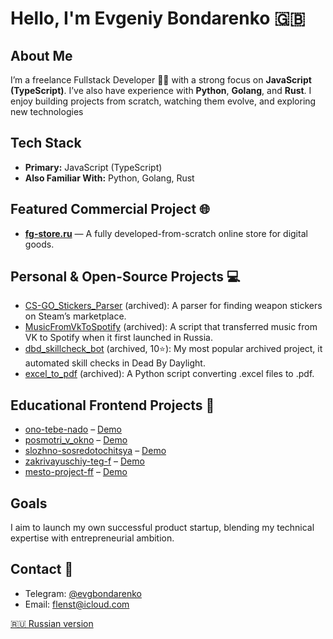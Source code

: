# Hello, I'm Evgeniy Bondarenko 🇬🇧

## About Me
I’m a freelance Fullstack Developer 🧑‍💻 with a strong focus on **JavaScript (TypeScript)**. I’ve also have experience with **Python**, **Golang**, and **Rust**. I enjoy building projects from scratch, watching them evolve, and exploring new technologies

## Tech Stack
- **Primary:** JavaScript (TypeScript)
- **Also Familiar With:** Python, Golang, Rust

## Featured Commercial Project 🌐
- [**fg-store.ru**](https://fg-store.ru/) — A fully developed-from-scratch online store for digital goods.

## Personal & Open-Source Projects 💻
- [CS-GO_Stickers_Parser](https://github.com/qFlensT/CS-GO_Stickers_Parser) (archived): A parser for finding weapon stickers on Steam’s marketplace.  
- [MusicFromVkToSpotify](https://github.com/qFlensT/MusicFromVkToSpotify) (archived): A script that transferred music from VK to Spotify when it first launched in Russia.  
- [dbd_skillcheck_bot](https://github.com/qFlensT/dbd_skillcheck_bot) (archived, 10⭐): My most popular archived project, it automated skill checks in Dead By Daylight.  
- [excel_to_pdf](https://github.com/qFlensT/excel_to_pdf) (archived): A Python script converting .excel files to .pdf.

## Educational Frontend Projects 🧪
- [ono-tebe-nado](https://github.com/qFlensT/ono-tebe-nado) – [Demo](https://qflenst.github.io/ono-tebe-nado/)  
- [posmotri_v_okno](https://github.com/qFlensT/posmotri_v_okno) – [Demo](https://qflenst.github.io/posmotri_v_okno/)  
- [slozhno-sosredotochitsya](https://github.com/qFlensT/slozhno-sosredotochitsya) – [Demo](https://qflenst.github.io/slozhno-sosredotochitsya/)  
- [zakrivayuschiy-teg-f](https://github.com/qFlensT/zakrivayuschiy-teg-f/) – [Demo](https://qflenst.github.io/zakrivayuschiy-teg-f/)  
- [mesto-project-ff](https://github.com/qFlensT/mesto-project-ff/) – [Demo](https://qflenst.github.io/mesto-project-ff/)

## Goals
I aim to launch my own successful product startup, blending my technical expertise with entrepreneurial ambition.

## Contact 🤝
- Telegram: [@evgbondarenko](https://t.me/evgbondarenko)  
- Email: [flenst@icloud.com](mailto:flenst@icloud.com)

[🇷🇺 Russian version](README_RU.md)
